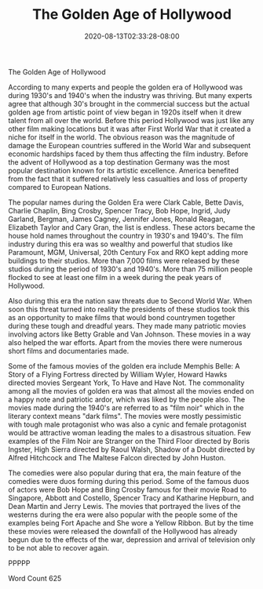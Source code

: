 ﻿---
title: "The Golden Age of Hollywood"
date: 2020-08-13T02:33:28-08:00
description: "TXT Tips for Web Success"
featured_image: "/images/TXT.jpg"
tags: ["TXT"]
---

The Golden Age of Hollywood

According to many experts and people the golden era of Hollywood was during 1930's and 1940's when the industry was thriving. But many experts agree that although 30's brought in the commercial success but the actual golden age from artistic point of view began in 1920s itself when it drew talent from all over the world. Before this period Hollywood was just like any other film making locations but it was after First World War that it created a niche for itself in the world. The obvious reason was the magnitude of damage the European countries suffered in the World War and subsequent economic hardships faced by them thus affecting the film industry. Before the advent of Hollywood as a top destination Germany was the most popular destination known for its artistic excellence. America benefited from the fact that it suffered relatively less casualties and loss of property compared to European Nations. 

The popular names during the Golden Era were Clark Cable, Bette Davis, Charlie Chaplin, Bing Crosby, Spencer Tracy, Bob Hope, Ingrid, Judy Garland, Bergman, James Cagney, Jennifer Jones, Ronald Reagan, Elizabeth Taylor and Cary Gran, the list is endless. These actors became the house hold names throughout the country in 1930's and 1940's. The film industry during this era was so wealthy and powerful that studios like Paramount, MGM, Universal, 20th Century Fox and RKO kept adding more buildings to their studios. More than 7,000 films were released by these studios during the period of 1930's and 1940's. More than 75 million people flocked to see at least one film in a week during the peak years of Hollywood. 

Also during this era the nation saw threats due to Second World War. When soon this threat turned into reality the presidents of these studios took this as an opportunity to make films that would bond countrymen together during these tough and dreadful years. They made many patriotic movies involving actors like Betty Grable and Van Johnson. These movies in a way also helped the war efforts. Apart from the movies there were numerous short films and documentaries made. 

Some of the famous movies of the golden era include Memphis Belle: A Story of a Flying Fortress directed by William Wyler, Howard Hawks directed movies Sergeant York, To Have and Have Not. The commonality among all the movies of golden era was that almost all the movies ended on a happy note and patriotic ardor, which was liked by the people also. The movies made during the 1940's are referred to as "film noir" which in the literary context means "dark films". The movies were mostly pessimistic with tough male protagonist who was also a cynic and female protagonist would be attractive woman leading the males to a disastrous situation. Few examples of the Film Noir are Stranger on the Third Floor directed by Boris Ingster, High Sierra directed by Raoul Walsh, Shadow of a Doubt directed by Alfred Hitchcock and The Maltese Falcon directed by John Huston. 

The comedies were also popular during that era, the main feature of the comedies were duos forming during this period. Some of the famous duos of actors were Bob Hope and Bing Crosby famous for their movie Road to Singapore, Abbott and Costello, Spencer Tracy and Katharine Hepburn, and Dean Martin and Jerry Lewis. The movies that portrayed the lives of the westerns during the era were also popular with the people some of the examples being Fort Apache and She wore a Yellow Ribbon. But by the time these movies were released the downfall of the Hollywood has already begun due to the effects of the war, depression and arrival of television only to be not able to recover again. 

PPPPP

Word Count 625


